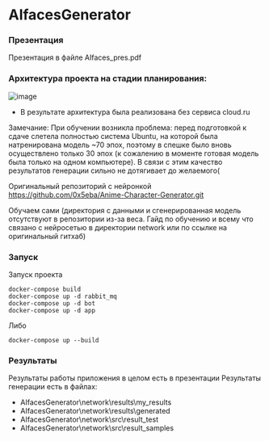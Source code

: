 # AIfacesGenerator
### Презентация
Презентация в файле AIfaces_pres.pdf

### Архитектура проекта на стадии планирования:
![image](https://github.com/user-attachments/assets/bb07e0db-d4d2-493b-b673-9cc62dce606d)

* В результате архитектура была реализована без сервиса cloud.ru

Замечание: При обучении возникла проблема: перед подготовкой к сдаче слетела полностью система Ubuntu, на которой была натренирована модель ~70 эпох, поэтому в спешке было вновь осуществлено только 30 эпох (к сожалению в моменте готовая модель была только на одном компьютере). В связи с этим качество результатов генерации сильно не дотягивает до желаемого(

Оригинальный репозиторий с нейронкой https://github.com/0x5eba/Anime-Character-Generator.git

Обучаем сами (директория с данными и сгенерированная модель отсутствуют в репозитории из-за веса. Гайд по обучению и всему что связано с нейросетью в директории network или по ссылке на оригинальный гитхаб)


### Запуск
Запуск проекта
```
docker-compose build
docker-compose up -d rabbit_mq
docker-compose up -d bot
docker-compose up -d app
```

Либо
```
docker-compose up --build
```
### Результаты
Результаты работы приложения в целом есть в презентации
Результаты генерации есть в файлах: 
* AIfacesGenerator\network\results\my_results 
* AIfacesGenerator\network\results\generated 
* AIfacesGenerator\network\src\result_test 
* AIfacesGenerator\network\src\result_samples 
